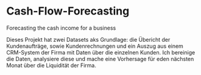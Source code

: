 # Cash-Flow-Forecasting
Forecasting the cash income for a business


Dieses Projekt hat zwei Datasets aks Grundlage: die Übericht der Kundenaufträge, sowie Kundenrechnungen und ein Auszug aus einem CRM-System der Firma mit Daten über die einzelnen Kunden.
Ich bereinige die Daten, analysiere diese und mache eine Vorhersage für eden nächsten Monat über die Liquidität der Firma.
